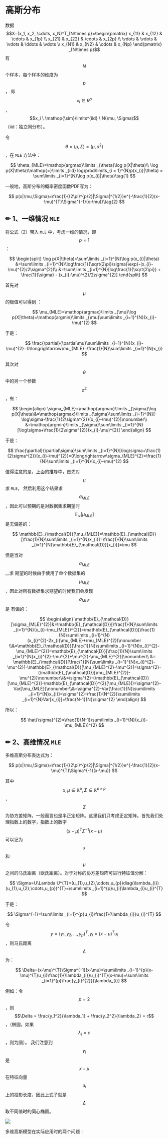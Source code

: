 # 高斯分布

数据 $$X=(x_1, x_2, \cdots, x_N)^T_{N\times p}=\begin{pmatrix}  x_{11} & x_{12} & \cdots & x_{1p} \\  x_{21} & x_{22} & \cdots & x_{2p} \\ \vdots & \vdots & \vdots & \ddots & \vdots \\ x_{N1} & x_{N2} & \cdots & x_{Np} \end{pmatrix} _{N\times p}$$ 有 $$N$$ 个样本，每个样本的维度为 $$p$$ ， 即 $$x_i \in R^p$$ ， $$x_i \  \mathop{\sim}\limits^{iid} \  N(\mu, \Sigma)$$ （iid：独立同分布）。

令 $$\theta=(\mu,\Sigma)=(\mu,\sigma^{2})$$ ，在 `MLE` 方法中：

$$
\theta_{MLE}=\mathop{argmax}\limits _{\theta}\log p(X|\theta)\\
\log p(X|\theta)\mathop{=}\limits _{iid} log\prod\limits_{i = 1}^{N}p(x_{i}|\theta) = \sum\limits _{i=1}^{N}\log p(x_{i}|\theta)\tag{1}
$$

一般地，高斯分布的概率密度函数PDF写为：

$$
p(x|\mu,\Sigma)=\frac{1}{(2\pi)^{p/2}|\Sigma|^{1/2}}e^{-\frac{1}{2}(x-\mu)^{T}\Sigma^{-1}(x-\mu)}\tag{2}
$$

## ✏ 1、一维情况 `MLE`

将公式（2）带入 `MLE` 中，考虑一维的情况，即 $$p=1$$ ：

$$
\begin{split} \log p(X|\theta)=\sum\limits _{i=1}^{N}\log p(x_{i}|\theta) &=\sum\limits _{i=1}^{N}\log\frac{1}{\sqrt{2\pi}\sigma}\exp(-(x_{i}-\mu)^{2}/2\sigma^{2})\\ &=\sum\limits _{i=1}^{N}[log\frac{1}{\sqrt{2\pi}} + \frac{1}{\sigma} - (x_{i}-\mu)^{2}/2\sigma^{2}]
\end{split}
$$

首先对 $$\mu$$ 的极值可以得到 ：

$$
\mu_{MLE}=\mathop{argmax}\limits _{\mu}\log p(X|\theta)=\mathop{argmin}\limits _{\mu}\sum\limits _{i=1}^{N}(x_{i}-\mu)^{2}
$$

于是：

$$
\frac{\partial}{\partial\mu}\sum\limits _{i=1}^{N}(x_{i}-\mu)^{2}=0\longrightarrow\mu_{MLE}=\frac{1}{N}\sum\limits _{i=1}^{N}x_{i}
$$

其次对 $$\theta$$ 中的另一个参数 $$\sigma^2$$ ，有：

$$
\begin{align}
\sigma_{MLE}=\mathop{argmax}\limits _{\sigma}\log p(X|\theta)&=\mathop{argmax}\limits _{\sigma}\sum\limits _{i=1}^{N}[-\log\sigma-\frac{1}{2\sigma^{2}}(x_{i}-\mu)^{2}]\nonumber\\
&=\mathop{argmin}\limits _{\sigma}\sum\limits _{i=1}^{N}[\log\sigma+\frac{1}{2\sigma^{2}}(x_{i}-\mu)^{2}]
\end{align}
$$

于是：

$$
\frac{\partial}{\partial\sigma}\sum\limits _{i=1}^{N}[\log\sigma+\frac{1}{2\sigma^{2}}(x_{i}-\mu)^{2}]=0\longrightarrow\sigma_{MLE}^{2}=\frac{1}{N}\sum\limits _{i=1}^{N}(x_{i}-\mu)^{2}
$$

值得注意的是，上面的推导中，首先对 $$\mu$$ 求 `MLE`， 然后利用这个结果求 $$\sigma_{MLE}$$ ，因此可以预期的是对数据集求期望时 $$\mathbb{E}_{\mathcal{D}}[\mu_{MLE}]$$ 是无偏差的：

$$
\mathbb{E}_{\mathcal{D}}[\mu_{MLE}]=\mathbb{E}_{\mathcal{D}}[\frac{1}{N}\sum\limits _{i=1}^{N}x_{i}]=\frac{1}{N}\sum\limits _{i=1}^{N}\mathbb{E}_{\mathcal{D}}[x_{i}]=\mu
$$

但是当对 $$\sigma_{MLE}$$ __求 期望的时候由于使用了单个数据集的 $$\mu_{MLE}$$ ，因此对所有数据集求期望的时候我们会发现 $$\sigma_{MLE}$$ 是 有偏的：

$$
\begin{align}
\mathbb{E}_{\mathcal{D}}[\sigma_{MLE}^{2}]&=\mathbb{E}_{\mathcal{D}}[\frac{1}{N}\sum\limits _{i=1}^{N}(x_{i}-\mu_{MLE})^{2}]=\mathbb{E}_{\mathcal{D}}[\frac{1}{N}\sum\limits _{i=1}^{N}(x_{i}^{2}-2x_{i}\mu_{MLE}+\mu_{MLE}^{2})\nonumber
\\&=\mathbb{E}_{\mathcal{D}}[\frac{1}{N}\sum\limits _{i=1}^{N}x_{i}^{2}-\mu_{MLE}^{2}]=\mathbb{E}_{\mathcal{D}}[\frac{1}{N}\sum\limits _{i=1}^{N}x_{i}^{2}-\mu^{2}+\mu^{2}-\mu_{MLE}^{2}]\nonumber\\
&= \mathbb{E}_{\mathcal{D}}[\frac{1}{N}\sum\limits _{i=1}^{N}x_{i}^{2}-\mu^{2}]-\mathbb{E}_{\mathcal{D}}[\mu_{MLE}^{2}-\mu^{2}]=\sigma^{2}-(\mathbb{E}_{\mathcal{D}}[\mu_{MLE}^{2}]-\mu^{2})\nonumber\\&=\sigma^{2}-(\mathbb{E}_{\mathcal{D}}[\mu_{MLE}^{2}]-\mathbb{E}_{\mathcal{D}}^{2}[\mu_{MLE}])=\sigma^{2}-Var[\mu_{MLE}]\nonumber\\&=\sigma^{2}-Var[\frac{1}{N}\sum\limits _{i=1}^{N}x_{i}]=\sigma^{2}-\frac{1}{N^{2}}\sum\limits _{i=1}^{N}Var[x_{i}]=\frac{N-1}{N}\sigma^{2}
\end{align}
$$

所以：

$$
\hat{\sigma}^{2}=\frac{1}{N-1}\sum\limits _{i=1}^{N}(x_{i}-\mu_{MLE})^{2}
$$

## ✏ 2、高维情况 `MLE`

多维高斯分布表达式为：

$$
p(x|\mu,\Sigma)=\frac{1}{(2\pi)^{p/2}|\Sigma|^{1/2}}e^{-\frac{1}{2}(x-\mu)^{T}\Sigma^{-1}(x-\mu)}
$$

其中 $$x,\mu\in\mathbb{R}^{p},\Sigma\in\mathbb{R}^{p\times p}$$ ， $$\Sigma$$ 为协方差矩阵，一般而言也是半正定矩阵。这里我们只考虑正定矩阵。首先我们处理指数上的数字，指数上的数字 $$(x-\mu)^{T}\Sigma^{-1}(x-\mu)$$ 可以记为 $$x$$ 和 $$\mu$$ 之间的马氏距离（欧氏距离）。对于对称的协方差矩阵可进行特征值分解：

$$
\Sigma=U\Lambda U^{T}=(u_{1},u_{2},\cdots,u_{p})diag(\lambda_{i})(u_{1},u_{2},\cdots,u_{p})^{T}=\sum\limits _{i=1}^{p}u_{i}\lambda_{i}u_{i}^{T}
$$

于是：

$$
\Sigma^{-1}=\sum\limits _{i=1}^{p}u_{i}\frac{1}{\lambda_{i}}u_{i}^{T}
$$

令 $$y=(y_1, y_2, \ldots, y_p)^T,y_i=(x-\mu)^Tu_i$$ ，则马氏距离 $$\Delta$$ 为：

$$
\Delta=(x-\mu)^{T}\Sigma^{-1}(x-\mu)=\sum\limits _{i=1}^{p}(x-\mu)^{T}u_{i}\frac{1}{\lambda_{i}}u_{i}^{T}(x-\mu)=\sum\limits _{i=1}^{p}\frac{y_{i}^{2}}{\lambda_{i}}
$$

例如：令 $$p=2$$ ，则 $$\Delta = \frac{y_1^2}{\lambda_1} + \frac{y_2^2}{\lambda_2} = r$$ ，（椭圆，如果 $$\lambda_i=c$$ ，则为圆）。 我们注意到 $$y_{i}$$ 是 $$x-\mu$$ 在特征向量 $$u_{i}$$ 上的投影长度，因此上式子就是 $$\Delta$$ 取不同值时的同心椭圆。

![](../../.gitbook/assets/image%20%281%29.png)

多维高斯模型在实际应用时的两个问题：



